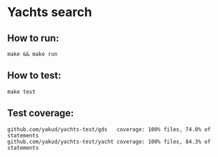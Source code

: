 # Yachts search

## How to run:
```
make && make run
```

## How to test:
```
make test
```


## Test coverage:
```
github.com/yakud/yachts-test/gds   coverage: 100% files, 74.0% of statements
github.com/yakud/yachts-test/yacht coverage: 100% files, 84.3% of statements
```
